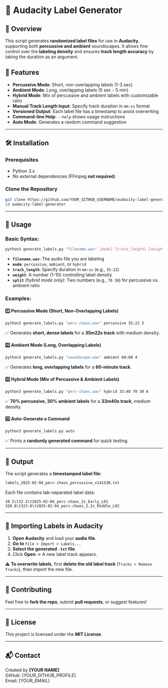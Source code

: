 # 🎵 Audacity Label Generator

## 📌 Overview
This script generates **randomized label files** for use in **Audacity**, supporting both **percussive and ambient** soundscapes. It allows fine control over the **labeling density** and ensures **track length accuracy** by taking the duration as an argument.

## 🚀 Features
- **Percussive Mode**: Short, non-overlapping labels (1-3 sec)
- **Ambient Mode**: Long, overlapping labels (5 sec - 5 min)
- **Hybrid Mode**: Mix of percussive and ambient labels with customizable ratio
- **Manual Track Length Input**: Specify track duration in `mm:ss` format
- **Versioned Output**: Each label file has a timestamp to avoid overwriting
- **Command-line Help**: `--help` shows usage instructions
- **Auto Mode**: Generates a random command suggestion

---

## 🛠 Installation
### **Prerequisites**
- Python 3.x
- No external dependencies (FFmpeg **not required**)

### **Clone the Repository**
```sh
git clone https://github.com/YOUR_GITHUB_USERNAME/audacity-label-generator.git
cd audacity-label-generator
```

---

## 📖 Usage

### **Basic Syntax:**
```sh
python3 generate_labels.py "filename.wav" [mode] [track_length] [weight] [optional: split]
```
- **`filename.wav`**: The audio file you are labeling
- **`mode`**: `percussive`, `ambient`, or `hybrid`
- **`track_length`**: Specify duration in `mm:ss` (e.g., `35:22`)
- **`weight`**: A number (1-10) controlling label density
- **`split`** *(hybrid mode only)*: Two numbers (e.g., `70 30`) for percussive vs. ambient ratio

### **Examples:**
#### 1️⃣ **Percussive Mode (Short, Non-Overlapping Labels)**
```sh
python3 generate_labels.py "perc-chaos.wav" percussive 35:22 5
```
✅ Generates **short, dense labels** for a **35m22s track** with medium density.

#### 2️⃣ **Ambient Mode (Long, Overlapping Labels)**
```sh
python3 generate_labels.py "soundscape.wav" ambient 60:00 4
```
✅ Generates **long, overlapping labels** for a **60-minute track**.

#### 3️⃣ **Hybrid Mode (Mix of Percussive & Ambient Labels)**
```sh
python3 generate_labels.py "perc-chaos.wav" hybrid 33:40 70 30 6
```
✅ **70% percussive, 30% ambient labels** for a **33m40s track**, medium density.

#### 4️⃣ **Auto-Generate a Command**
```sh
python3 generate_labels.py auto
```
✅ Prints a **randomly generated command** for quick testing.

---

## 📂 Output
The script generates a **timestamped label file**:
```sh
labels_2025-02-04_perc-chaos_percussive_v141530.txt
```
Each file contains tab-separated label data:
```
10.5\t12.2\t2025-02-04_perc-chaos_2s_Early_L01
320.8\t323.0\t2025-02-04_perc-chaos_2.2s_Middle_L02
```

---

## 🔄 Importing Labels in Audacity
1. **Open Audacity** and load your **audio file**.
2. **Go to** `File > Import > Labels...`
3. **Select the generated `.txt` file**.
4. Click **Open** → A new label track appears.

⚠️ **To overwrite labels**, first **delete the old label track** (`Tracks > Remove Tracks`), then import the new file.

---

## 🌟 Contributing
Feel free to **fork the repo**, submit **pull requests**, or suggest features!

---

## 📜 License
This project is licensed under the **MIT License**.

---

## 📬 Contact
Created by **[YOUR NAME]**  
GitHub: [YOUR_GITHUB_PROFILE]  
Email: [YOUR_EMAIL]

